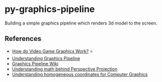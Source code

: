 # py-graphics-pipeline
Building a simple graphics pipeline which renders 3d model to the screen.

## References
- [How do Video Game Graphics Work?](https://www.youtube.com/watch?v=C8YtdC8mxTU) :star:
- [Understanding Graphics Pipeline](https://www.youtube.com/watch?v=7qUuzRY5YwI)
- [Graphics Pipeline Wiki](https://en.wikipedia.org/wiki/Graphics_pipeline)
- [Understanding math behind Perspective Projection](https://www.youtube.com/watch?v=U0_ONQQ5ZNM)
- [Understanding homogeneous coordinates for Computer Graphics](https://www.youtube.com/watch?v=o-xwmTODTUI)